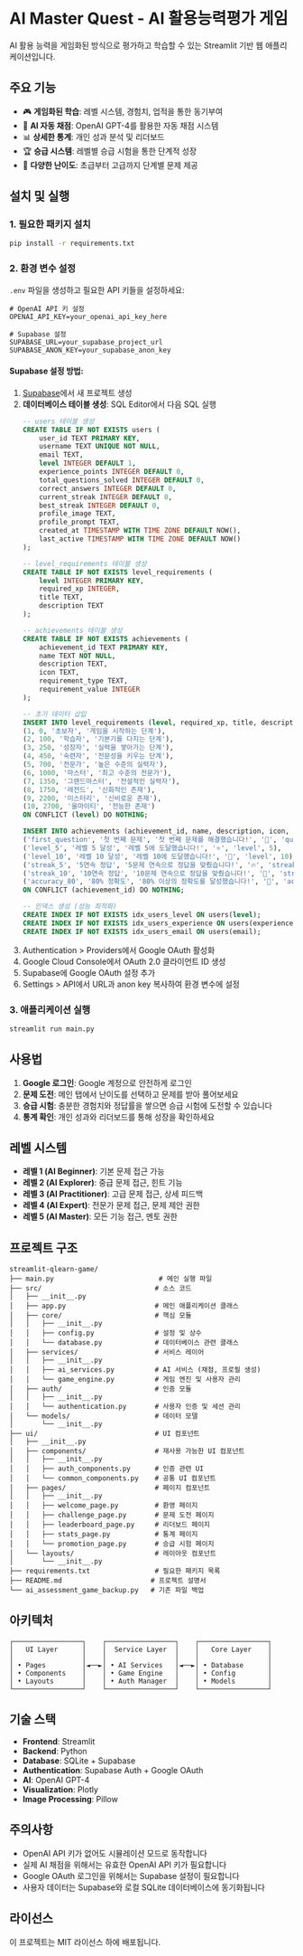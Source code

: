 # AI Master Quest - AI 활용능력평가 게임

AI 활용 능력을 게임화된 방식으로 평가하고 학습할 수 있는 Streamlit 기반 웹 애플리케이션입니다.

## 주요 기능

- 🎮 **게임화된 학습**: 레벨 시스템, 경험치, 업적을 통한 동기부여
- 🤖 **AI 자동 채점**: OpenAI GPT-4를 활용한 자동 채점 시스템
- 📊 **상세한 통계**: 개인 성과 분석 및 리더보드
- 🏆 **승급 시스템**: 레벨별 승급 시험을 통한 단계적 성장
- 🎯 **다양한 난이도**: 초급부터 고급까지 단계별 문제 제공

## 설치 및 실행

### 1. 필요한 패키지 설치

```bash
pip install -r requirements.txt
```

### 2. 환경 변수 설정

`.env` 파일을 생성하고 필요한 API 키들을 설정하세요:

```
# OpenAI API 키 설정
OPENAI_API_KEY=your_openai_api_key_here

# Supabase 설정
SUPABASE_URL=your_supabase_project_url
SUPABASE_ANON_KEY=your_supabase_anon_key
```

#### Supabase 설정 방법:
1. [Supabase](https://supabase.com)에서 새 프로젝트 생성
2. **데이터베이스 테이블 생성**: SQL Editor에서 다음 SQL 실행
   ```sql
   -- users 테이블 생성
   CREATE TABLE IF NOT EXISTS users (
       user_id TEXT PRIMARY KEY,
       username TEXT UNIQUE NOT NULL,
       email TEXT,
       level INTEGER DEFAULT 1,
       experience_points INTEGER DEFAULT 0,
       total_questions_solved INTEGER DEFAULT 0,
       correct_answers INTEGER DEFAULT 0,
       current_streak INTEGER DEFAULT 0,
       best_streak INTEGER DEFAULT 0,
       profile_image TEXT,
       profile_prompt TEXT,
       created_at TIMESTAMP WITH TIME ZONE DEFAULT NOW(),
       last_active TIMESTAMP WITH TIME ZONE DEFAULT NOW()
   );

   -- level_requirements 테이블 생성
   CREATE TABLE IF NOT EXISTS level_requirements (
       level INTEGER PRIMARY KEY,
       required_xp INTEGER,
       title TEXT,
       description TEXT
   );

   -- achievements 테이블 생성
   CREATE TABLE IF NOT EXISTS achievements (
       achievement_id TEXT PRIMARY KEY,
       name TEXT NOT NULL,
       description TEXT,
       icon TEXT,
       requirement_type TEXT,
       requirement_value INTEGER
   );

   -- 초기 데이터 삽입
   INSERT INTO level_requirements (level, required_xp, title, description) VALUES
   (1, 0, '초보자', '게임을 시작하는 단계'),
   (2, 100, '학습자', '기본기를 다지는 단계'),
   (3, 250, '성장자', '실력을 쌓아가는 단계'),
   (4, 450, '숙련자', '전문성을 키우는 단계'),
   (5, 700, '전문가', '높은 수준의 실력자'),
   (6, 1000, '마스터', '최고 수준의 전문가'),
   (7, 1350, '그랜드마스터', '전설적인 실력자'),
   (8, 1750, '레전드', '신화적인 존재'),
   (9, 2200, '미스터리', '신비로운 존재'),
   (10, 2700, '올마이티', '전능한 존재')
   ON CONFLICT (level) DO NOTHING;

   INSERT INTO achievements (achievement_id, name, description, icon, requirement_type, requirement_value) VALUES
   ('first_question', '첫 번째 문제', '첫 번째 문제를 해결했습니다!', '🎯', 'questions_solved', 1),
   ('level_5', '레벨 5 달성', '레벨 5에 도달했습니다!', '⭐', 'level', 5),
   ('level_10', '레벨 10 달성', '레벨 10에 도달했습니다!', '🌟', 'level', 10),
   ('streak_5', '5연속 정답', '5문제 연속으로 정답을 맞췄습니다!', '🔥', 'streak', 5),
   ('streak_10', '10연속 정답', '10문제 연속으로 정답을 맞췄습니다!', '🚀', 'streak', 10),
   ('accuracy_80', '80% 정확도', '80% 이상의 정확도를 달성했습니다!', '🎯', 'accuracy', 80)
   ON CONFLICT (achievement_id) DO NOTHING;

   -- 인덱스 생성 (성능 최적화)
   CREATE INDEX IF NOT EXISTS idx_users_level ON users(level);
   CREATE INDEX IF NOT EXISTS idx_users_experience ON users(experience_points);
   CREATE INDEX IF NOT EXISTS idx_users_email ON users(email);
   ```
3. Authentication > Providers에서 Google OAuth 활성화
4. Google Cloud Console에서 OAuth 2.0 클라이언트 ID 생성
5. Supabase에 Google OAuth 설정 추가
6. Settings > API에서 URL과 anon key 복사하여 환경 변수에 설정

### 3. 애플리케이션 실행

```bash
streamlit run main.py
```

## 사용법

1. **Google 로그인**: Google 계정으로 안전하게 로그인
2. **문제 도전**: 메인 탭에서 난이도를 선택하고 문제를 받아 풀어보세요
3. **승급 시험**: 충분한 경험치와 정답률을 쌓으면 승급 시험에 도전할 수 있습니다
4. **통계 확인**: 개인 성과와 리더보드를 통해 성장을 확인하세요

## 레벨 시스템

- **레벨 1 (AI Beginner)**: 기본 문제 접근 가능
- **레벨 2 (AI Explorer)**: 중급 문제 접근, 힌트 기능
- **레벨 3 (AI Practitioner)**: 고급 문제 접근, 상세 피드백
- **레벨 4 (AI Expert)**: 전문가 문제 접근, 문제 제안 권한
- **레벨 5 (AI Master)**: 모든 기능 접근, 멘토 권한

## 프로젝트 구조

```
streamlit-qlearn-game/
├── main.py                          # 메인 실행 파일
├── src/                            # 소스 코드
│   ├── __init__.py
│   ├── app.py                      # 메인 애플리케이션 클래스
│   ├── core/                       # 핵심 모듈
│   │   ├── __init__.py
│   │   ├── config.py               # 설정 및 상수
│   │   └── database.py             # 데이터베이스 관련 클래스
│   ├── services/                   # 서비스 레이어
│   │   ├── __init__.py
│   │   ├── ai_services.py          # AI 서비스 (채점, 프로필 생성)
│   │   └── game_engine.py          # 게임 엔진 및 사용자 관리
│   ├── auth/                       # 인증 모듈
│   │   ├── __init__.py
│   │   └── authentication.py       # 사용자 인증 및 세션 관리
│   └── models/                     # 데이터 모델
│       └── __init__.py
├── ui/                             # UI 컴포넌트
│   ├── __init__.py
│   ├── components/                 # 재사용 가능한 UI 컴포넌트
│   │   ├── __init__.py
│   │   ├── auth_components.py      # 인증 관련 UI
│   │   └── common_components.py    # 공통 UI 컴포넌트
│   ├── pages/                      # 페이지 컴포넌트
│   │   ├── __init__.py
│   │   ├── welcome_page.py         # 환영 페이지
│   │   ├── challenge_page.py       # 문제 도전 페이지
│   │   ├── leaderboard_page.py     # 리더보드 페이지
│   │   ├── stats_page.py           # 통계 페이지
│   │   └── promotion_page.py       # 승급 시험 페이지
│   └── layouts/                    # 레이아웃 컴포넌트
│       └── __init__.py
├── requirements.txt                # 필요한 패키지 목록
├── README.md                      # 프로젝트 설명서
└── ai_assessment_game_backup.py   # 기존 파일 백업
```

## 아키텍처

```
┌─────────────────┐    ┌─────────────────┐    ┌─────────────────┐
│   UI Layer      │    │  Service Layer  │    │   Core Layer    │
│                 │    │                 │    │                 │
│ • Pages         │◄──►│ • AI Services   │◄──►│ • Database      │
│ • Components    │    │ • Game Engine   │    │ • Config        │
│ • Layouts       │    │ • Auth Manager  │    │ • Models        │
└─────────────────┘    └─────────────────┘    └─────────────────┘
```

## 기술 스택

- **Frontend**: Streamlit
- **Backend**: Python
- **Database**: SQLite + Supabase
- **Authentication**: Supabase Auth + Google OAuth
- **AI**: OpenAI GPT-4
- **Visualization**: Plotly
- **Image Processing**: Pillow

## 주의사항

- OpenAI API 키가 없어도 시뮬레이션 모드로 동작합니다
- 실제 AI 채점을 위해서는 유효한 OpenAI API 키가 필요합니다
- Google OAuth 로그인을 위해서는 Supabase 설정이 필요합니다
- 사용자 데이터는 Supabase와 로컬 SQLite 데이터베이스에 동기화됩니다

## 라이선스

이 프로젝트는 MIT 라이선스 하에 배포됩니다.
